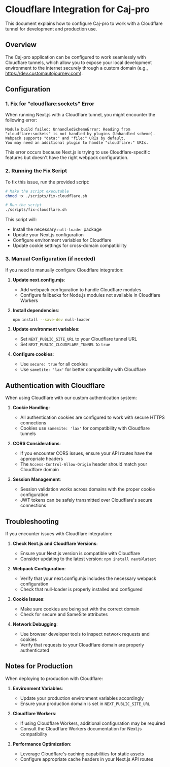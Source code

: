 # Cloudflare Integration for Caj-pro

This document explains how to configure Caj-pro to work with a Cloudflare tunnel for development and production use.

## Overview

The Caj-pro application can be configured to work seamlessly with Cloudflare tunnels, which allow you to expose your local development environment to the internet securely through a custom domain (e.g., https://dev.customautojourney.com).

## Configuration

### 1. Fix for "cloudflare:sockets" Error

When running Next.js with a Cloudflare tunnel, you might encounter the following error:

```
Module build failed: UnhandledSchemeError: Reading from "cloudflare:sockets" is not handled by plugins (Unhandled scheme).
Webpack supports "data:" and "file:" URIs by default.
You may need an additional plugin to handle "cloudflare:" URIs.
```

This error occurs because Next.js is trying to use Cloudflare-specific features but doesn't have the right webpack configuration.

### 2. Running the Fix Script

To fix this issue, run the provided script:

```bash
# Make the script executable
chmod +x ./scripts/fix-cloudflare.sh

# Run the script
./scripts/fix-cloudflare.sh
```

This script will:
- Install the necessary `null-loader` package
- Update your Next.js configuration
- Configure environment variables for Cloudflare
- Update cookie settings for cross-domain compatibility

### 3. Manual Configuration (if needed)

If you need to manually configure Cloudflare integration:

1. **Update next.config.mjs**:
   - Add webpack configuration to handle Cloudflare modules
   - Configure fallbacks for Node.js modules not available in Cloudflare Workers

2. **Install dependencies**:
   ```bash
   npm install --save-dev null-loader
   ```

3. **Update environment variables**:
   - Set `NEXT_PUBLIC_SITE_URL` to your Cloudflare tunnel URL
   - Set `NEXT_PUBLIC_CLOUDFLARE_TUNNEL` to `true`

4. **Configure cookies**:
   - Use `secure: true` for all cookies
   - Use `sameSite: 'lax'` for better compatibility with Cloudflare

## Authentication with Cloudflare

When using Cloudflare with our custom authentication system:

1. **Cookie Handling**:
   - All authentication cookies are configured to work with secure HTTPS connections
   - Cookies use `sameSite: 'lax'` for compatibility with Cloudflare tunnels

2. **CORS Considerations**:
   - If you encounter CORS issues, ensure your API routes have the appropriate headers
   - The `Access-Control-Allow-Origin` header should match your Cloudflare domain

3. **Session Management**:
   - Session validation works across domains with the proper cookie configuration
   - JWT tokens can be safely transmitted over Cloudflare's secure connections

## Troubleshooting

If you encounter issues with Cloudflare integration:

1. **Check Next.js and Cloudflare Versions**:
   - Ensure your Next.js version is compatible with Cloudflare
   - Consider updating to the latest version: `npm install next@latest`

2. **Webpack Configuration**:
   - Verify that your next.config.mjs includes the necessary webpack configuration
   - Check that null-loader is properly installed and configured

3. **Cookie Issues**:
   - Make sure cookies are being set with the correct domain
   - Check for secure and SameSite attributes

4. **Network Debugging**:
   - Use browser developer tools to inspect network requests and cookies
   - Verify that requests to your Cloudflare domain are properly authenticated

## Notes for Production

When deploying to production with Cloudflare:

1. **Environment Variables**:
   - Update your production environment variables accordingly
   - Ensure your production domain is set in `NEXT_PUBLIC_SITE_URL`

2. **Cloudflare Workers**:
   - If using Cloudflare Workers, additional configuration may be required
   - Consult the Cloudflare Workers documentation for Next.js compatibility

3. **Performance Optimization**:
   - Leverage Cloudflare's caching capabilities for static assets
   - Configure appropriate cache headers in your Next.js API routes
